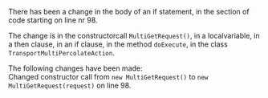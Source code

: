 There has been a change in the body of an if statement, in the section of code starting on line nr 98.
  
The change is in the constructorcall ```MultiGetRequest()```, in a localvariable, in a then clause, in an if clause, in the method ```doExecute```, in the class ```TransportMultiPercolateAction```.
  
The following changes have been made:  
Changed constructor call from ```new MultiGetRequest()``` to ```new MultiGetRequest(request)``` on line 98.  
